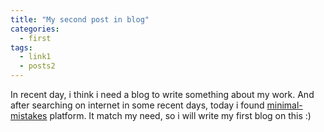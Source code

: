 ```yaml
---
title: "My second post in blog"
categories:
  - first
tags:
  - link1
  - posts2
---
```


In recent day, i think i need a blog to write something about my work. And after searching on internet in some recent days, today i found [minimal-mistakes](https://github.com/mmistakes/minimal-mistakes) platform. It match my need, so i will write my first blog on this :)
